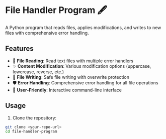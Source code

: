 # File Handler Program 🖋️

A Python program that reads files, applies modifications, and writes to new files with comprehensive error handling.

## Features

- 📖 **File Reading**: Read text files with multiple error handlers
- ✨ **Content Modification**: Various modification options (uppercase, lowercase, reverse, etc.)
- 💾 **File Writing**: Safe file writing with overwrite protection
- 🛡️ **Error Handling**: Comprehensive error handling for all file operations
- 🎯 **User-Friendly**: Interactive command-line interface

## Usage

1. Clone the repository:
```bash
git clone <your-repo-url>
cd file-handler-program
